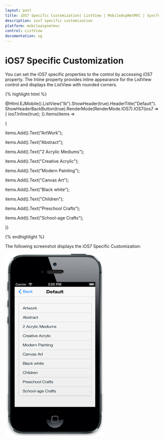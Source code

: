 ```yaml
---
layout: post
title: iOS7 Specific Customization| ListView | MobileAspNetMVC | Syncfusion
description: ios7 specific customization
platform: mobileaspnetmvc
control: ListView
documentation: ug
---
```


# iOS7 Specific Customization

You can set the iOS7 specific properties to the control by accessing iOS7 property. The Inline property provides inline appearance for the ListView control and displays the ListView with rounded corners.

{% highlight html %}

@Html.EJMobile().ListView("lb").ShowHeader(true).HeaderTitle("Default").ShowHeaderBackButton(true).RenderMode(RenderMode.IOS7).IOS7(ios7 => { ios7.Inline(true); }).Items(items =>

{    

items.Add().Text("ArtWork");

items.Add().Text("Abstract");

items.Add().Text("2 Acrylic Mediums");

items.Add().Text("Creative Acrylic");

items.Add().Text("Modern Painting");

items.Add().Text("Canvas Art");

items.Add().Text("Black white");

items.Add().Text("Children");

items.Add().Text("Preschool Crafts");

items.Add().Text("School-age Crafts");

})

{% endhighlight %}

The following screenshot displays the iOS7 Specific Customization:

![C:/Users/Thivya/AppData/Local/Temp/SNAGHTML23741ad9.PNG](iOS7-Specific-Customization_images/iOS7-Specific-Customization_img1.png)



